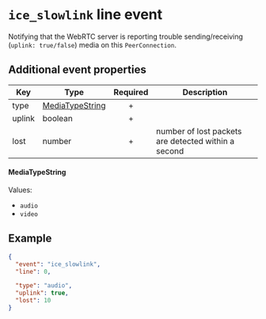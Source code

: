 # `ice_slowlink` line event

Notifying that the WebRTC server is reporting trouble sending/receiving (`uplink: true/false`) media on this `PeerConnection`.

## Additional event properties

| Key | Type | Required | Description |
| --- | --- | :---: | --- |
| type | [MediaTypeString](#mediatypestring) | + | |
| uplink | boolean | + | |
| lost | number | + | number of lost packets are detected within a second |

#### MediaTypeString

Values:
- `audio`
- `video`

## Example

```json
{
  "event": "ice_slowlink",
  "line": 0,

  "type": "audio",
  "uplink": true,
  "lost": 10
}
```
